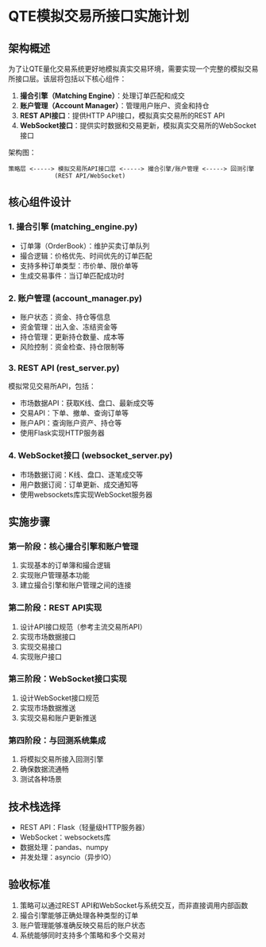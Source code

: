 # QTE模拟交易所接口实施计划

## 架构概述

为了让QTE量化交易系统更好地模拟真实交易环境，需要实现一个完整的模拟交易所接口层。该层将包括以下核心组件：

1. **撮合引擎（Matching Engine）**：处理订单匹配和成交
2. **账户管理（Account Manager）**：管理用户账户、资金和持仓
3. **REST API接口**：提供HTTP API接口，模拟真实交易所的REST API
4. **WebSocket接口**：提供实时数据和交易更新，模拟真实交易所的WebSocket接口

架构图：
```
策略层 <-----> 模拟交易所API接口层 <-----> 撮合引擎/账户管理 <-----> 回测引擎
             (REST API/WebSocket)
```

## 核心组件设计

### 1. 撮合引擎 (matching_engine.py)

- 订单簿（OrderBook）：维护买卖订单队列
- 撮合逻辑：价格优先、时间优先的订单匹配
- 支持多种订单类型：市价单、限价单等
- 生成交易事件：当订单匹配成功时

### 2. 账户管理 (account_manager.py)

- 账户状态：资金、持仓等信息
- 资金管理：出入金、冻结资金等
- 持仓管理：更新持仓数量、成本等
- 风险控制：资金检查、持仓限制等

### 3. REST API (rest_server.py)

模拟常见交易所API，包括：

- 市场数据API：获取K线、盘口、最新成交等
- 交易API：下单、撤单、查询订单等
- 账户API：查询账户资产、持仓等
- 使用Flask实现HTTP服务器

### 4. WebSocket接口 (websocket_server.py)

- 市场数据订阅：K线、盘口、逐笔成交等
- 用户数据订阅：订单更新、成交通知等
- 使用websockets库实现WebSocket服务器

## 实施步骤

### 第一阶段：核心撮合引擎和账户管理

1. 实现基本的订单簿和撮合逻辑
2. 实现账户管理基本功能
3. 建立撮合引擎和账户管理之间的连接

### 第二阶段：REST API实现

1. 设计API接口规范（参考主流交易所API）
2. 实现市场数据接口
3. 实现交易接口
4. 实现账户接口

### 第三阶段：WebSocket接口实现

1. 设计WebSocket接口规范
2. 实现市场数据推送
3. 实现交易和账户更新推送

### 第四阶段：与回测系统集成

1. 将模拟交易所接入回测引擎
2. 确保数据流通畅
3. 测试各种场景

## 技术栈选择

- REST API：Flask（轻量级HTTP服务器）
- WebSocket：websockets库
- 数据处理：pandas、numpy
- 并发处理：asyncio（异步IO）

## 验收标准

1. 策略可以通过REST API和WebSocket与系统交互，而非直接调用内部函数
2. 撮合引擎能够正确处理各种类型的订单
3. 账户管理能够准确反映交易后的账户状态
4. 系统能够同时支持多个策略和多个交易对